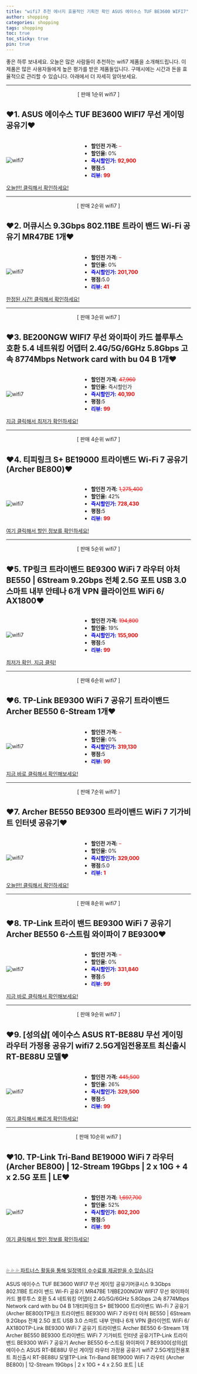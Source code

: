 ```yaml
---
title: "wifi7 추천 에너지 효율적인 기획전 확인 ASUS 에이수스 TUF BE3600 WIFI7"
author: shopping
categories: shopping
tags: shopping
toc: true
toc_sticky: true
pin: true
---
```

좋은 하루 보내세요. 오늘은 많은 사람들이 추천하는 wifi7 제품을 소개해드립니다. 이 제품은 많은 사용자들에게 높은 평가를 받은 제품들입니다. 구매시에는 시간과 돈을 효율적으로 관리할 수 있습니다. 아래에서 더 자세히 알아보세요.

---
<p class="toplist" style="margin: 0 auto; display: block; width: fit-content;">[ 판매 1순위 wifi7 ]</p>

<h2><strong>❤️1. ASUS 에이수스 TUF BE3600 WIFI7 무선 게이밍 공유기❤️</strong></h2>

<div style="display: flex; align-items: center;">
    <div style="flex: 0.4;">
        <img src="https://thumbnail9.coupangcdn.com/thumbnails/remote/230x230ex/image/vendor_inventory/bb80/332b63794e11b39bd4912819b6db4009389e382d210d818386fdb6a31aa2.jpg" alt="wifi7" style="max-width: 100%;">
    </div>
    <div style="flex: 0.6; margin-left: 10px;">
        <ul>
            <li><strong>할인전 가격:</strong> <del style="color: red;">-</del></li>
            <li><strong>할인율:</strong> 0%</li>
            <li><span style='color:blue'><strong>즉시할인가:</strong></span> <span style='color:red'><strong>92,900</strong></span></li>
            <li><strong>평점:</strong>5</li>
            <li><span style='color:blue'><strong>리뷰:</strong></span> <span style='color:red'><strong>99</strong></span></li>
        </ul>
    </div>
</div>
<div class="center">
    <a href="https://William4Davisa.github.io?lptag=AF9450613&subid=githubio&pageKey=8137877669&traceid=V0-153&itemId=23118815407&vendorItemId=90151993574" class="myButton">
        오늘만! 클릭해서 확인하세요!
    </a>
</div>


---
<p class="toplist" style="margin: 0 auto; display: block; width: fit-content;">[ 판매 2순위 wifi7 ]</p>

<h2><strong>❤️2. 머큐시스 9.3Gbps 802.11BE 트라이 밴드 Wi-Fi 공유기 MR47BE 1개❤️</strong></h2>

<div style="display: flex; align-items: center;">
    <div style="flex: 0.4;">
        <img src="https://thumbnail7.coupangcdn.com/thumbnails/remote/230x230ex/image/retail/images/2024/01/18/14/0/75719743-5fb4-464a-95dc-17f962157ce7.jpg" alt="wifi7" style="max-width: 100%;">
    </div>
    <div style="flex: 0.6; margin-left: 10px;">
        <ul>
            <li><strong>할인전 가격:</strong> <del style="color: red;">-</del></li>
            <li><strong>할인율:</strong> 0%</li>
            <li><span style='color:blue'><strong>즉시할인가:</strong></span> <span style='color:red'><strong>201,700</strong></span></li>
            <li><strong>평점:</strong>5.0</li>
            <li><span style='color:blue'><strong>리뷰:</strong></span> <span style='color:red'><strong>41</strong></span></li>
        </ul>
    </div>
</div>
<div class="center">
    <a href="https://William4Davisa.github.io?lptag=AF9450613&subid=githubio&pageKey=7842480689&traceid=V0-153&itemId=21352956174&vendorItemId=88410577997" class="myButton">
        한정된 시간! 클릭해서 확인하세요!
    </a>
</div>


---
<p class="toplist" style="margin: 0 auto; display: block; width: fit-content;">[ 판매 3순위 wifi7 ]</p>

<h2><strong>❤️3. BE200NGW WIFI7 무선 와이파이 카드 블루투스 호환 5.4 네트워킹 어댑터 2.4G/5G/6GHz 5.8Gbps 고속 8774Mbps Network card with bu 04 B 1개❤️</strong></h2>

<div style="display: flex; align-items: center;">
    <div style="flex: 0.4;">
        <img src="https://thumbnail7.coupangcdn.com/thumbnails/remote/230x230ex/image/vendor_inventory/b340/f4ae0e21f49fa83de478dfac7079e689f7f0f4aae871b040f34fe0713494.jpg" alt="wifi7" style="max-width: 100%;">
    </div>
    <div style="flex: 0.6; margin-left: 10px;">
        <ul>
            <li><strong>할인전 가격:</strong> <del style="color: red;">47,960</del></li>
            <li><strong>할인율:</strong> 즉시할인가</li>
            <li><span style='color:blue'><strong>즉시할인가:</strong></span> <span style='color:red'><strong>40,190</strong></span></li>
            <li><strong>평점:</strong>5</li>
            <li><span style='color:blue'><strong>리뷰:</strong></span> <span style='color:red'><strong>99</strong></span></li>
        </ul>
    </div>
</div>
<div class="center">
    <a href="https://William4Davisa.github.io?lptag=AF9450613&subid=githubio&pageKey=7710706357&traceid=V0-153&itemId=20668575015&vendorItemId=87741008000" class="myButton">
        지금 클릭해서 최저가 확인하세요!
    </a>
</div>


---
<p class="toplist" style="margin: 0 auto; display: block; width: fit-content;">[ 판매 4순위 wifi7 ]</p>

<h2><strong>❤️4. 티피링크 S+ BE19000 트라이밴드 Wi-Fi 7 공유기 (Archer BE800)❤️</strong></h2>

<div style="display: flex; align-items: center;">
    <div style="flex: 0.4;">
        <img src="https://thumbnail6.coupangcdn.com/thumbnails/remote/230x230ex/image/vendor_inventory/91e4/33d44c2881501f7c55de87c5b1c1d74cdeed7d996d6b5da24df181f3cf1c.jpg" alt="wifi7" style="max-width: 100%;">
    </div>
    <div style="flex: 0.6; margin-left: 10px;">
        <ul>
            <li><strong>할인전 가격:</strong> <del style="color: red;">1,275,400</del></li>
            <li><strong>할인율:</strong> 42%</li>
            <li><span style='color:blue'><strong>즉시할인가:</strong></span> <span style='color:red'><strong>728,430</strong></span></li>
            <li><strong>평점:</strong>5</li>
            <li><span style='color:blue'><strong>리뷰:</strong></span> <span style='color:red'><strong>99</strong></span></li>
        </ul>
    </div>
</div>
<div class="center">
    <a href="https://William4Davisa.github.io?lptag=AF9450613&subid=githubio&pageKey=7394195128&traceid=V0-153&itemId=19123443536&vendorItemId=90691979678" class="myButton">
        여기 클릭해서 할인 정보를 확인하세요!
    </a>
</div>


---
<p class="toplist" style="margin: 0 auto; display: block; width: fit-content;">[ 판매 5순위 wifi7 ]</p>

<h2><strong>❤️5. TP링크 트라이밴드 BE9300 WiFi 7 라우터 아처 BE550 | 6Stream 9.2Gbps 전체 2.5G 포트 USB 3.0 스마트 내부 안테나 6개 VPN 클라이언트 WiFi 6/ AX1800❤️</strong></h2>

<div style="display: flex; align-items: center;">
    <div style="flex: 0.4;">
        <img src="https://thumbnail8.coupangcdn.com/thumbnails/remote/230x230ex/image/vendor_inventory/3d21/48684e1aead664df48089f25d6bc6dd571bb4c618e88cce404845b93516c.jpg" alt="wifi7" style="max-width: 100%;">
    </div>
    <div style="flex: 0.6; margin-left: 10px;">
        <ul>
            <li><strong>할인전 가격:</strong> <del style="color: red;">194,800</del></li>
            <li><strong>할인율:</strong> 19%</li>
            <li><span style='color:blue'><strong>즉시할인가:</strong></span> <span style='color:red'><strong>155,900</strong></span></li>
            <li><strong>평점:</strong>5</li>
            <li><span style='color:blue'><strong>리뷰:</strong></span> <span style='color:red'><strong>99</strong></span></li>
        </ul>
    </div>
</div>
<div class="center">
    <a href="https://William4Davisa.github.io?lptag=AF9450613&subid=githubio&pageKey=7816790713&traceid=V0-153&itemId=21218279325&vendorItemId=89883109976" class="myButton">
        최저가 확인, 지금 클릭!
    </a>
</div>


---
<p class="toplist" style="margin: 0 auto; display: block; width: fit-content;">[ 판매 6순위 wifi7 ]</p>

<h2><strong>❤️6. TP-Link BE9300 WiFi 7 공유기 트라이밴드 Archer BE550 6-Stream 1개❤️</strong></h2>

<div style="display: flex; align-items: center;">
    <div style="flex: 0.4;">
        <img src="https://thumbnail6.coupangcdn.com/thumbnails/remote/230x230ex/image/vendor_inventory/0fd3/c304be40386b974d32380d6d2c772ba0babdd4fbb720c2319799c0b20373.jpg" alt="wifi7" style="max-width: 100%;">
    </div>
    <div style="flex: 0.6; margin-left: 10px;">
        <ul>
            <li><strong>할인전 가격:</strong> <del style="color: red;">-</del></li>
            <li><strong>할인율:</strong> 0%</li>
            <li><span style='color:blue'><strong>즉시할인가:</strong></span> <span style='color:red'><strong>319,130</strong></span></li>
            <li><strong>평점:</strong>5</li>
            <li><span style='color:blue'><strong>리뷰:</strong></span> <span style='color:red'><strong>99</strong></span></li>
        </ul>
    </div>
</div>
<div class="center">
    <a href="https://William4Davisa.github.io?lptag=AF9450613&subid=githubio&pageKey=7663775373&traceid=V0-153&itemId=20424832081&vendorItemId=89399698269" class="myButton">
        지금 바로 클릭해서 확인해보세요!
    </a>
</div>


---
<p class="toplist" style="margin: 0 auto; display: block; width: fit-content;">[ 판매 7순위 wifi7 ]</p>

<h2><strong>❤️7. Archer BE550 BE9300 트라이밴드 WiFi 7 기가비트 인터넷 공유기❤️</strong></h2>

<div style="display: flex; align-items: center;">
    <div style="flex: 0.4;">
        <img src="https://thumbnail8.coupangcdn.com/thumbnails/remote/230x230ex/image/vendor_inventory/b193/7e120f6e0198382d215cbdc542a73ab9751e2bc211f50dbe37d469255606.jpg" alt="wifi7" style="max-width: 100%;">
    </div>
    <div style="flex: 0.6; margin-left: 10px;">
        <ul>
            <li><strong>할인전 가격:</strong> <del style="color: red;">-</del></li>
            <li><strong>할인율:</strong> 0%</li>
            <li><span style='color:blue'><strong>즉시할인가:</strong></span> <span style='color:red'><strong>329,000</strong></span></li>
            <li><strong>평점:</strong>5.0</li>
            <li><span style='color:blue'><strong>리뷰:</strong></span> <span style='color:red'><strong>1</strong></span></li>
        </ul>
    </div>
</div>
<div class="center">
    <a href="https://William4Davisa.github.io?lptag=AF9450613&subid=githubio&pageKey=8099177291&traceid=V0-153&itemId=22901919611&vendorItemId=89936423160" class="myButton">
        오늘만! 클릭해서 확인하세요!
    </a>
</div>


---
<p class="toplist" style="margin: 0 auto; display: block; width: fit-content;">[ 판매 8순위 wifi7 ]</p>

<h2><strong>❤️8. TP-Link 트라이 밴드 BE9300 WiFi 7 공유기 Archer BE550 6-스트림 와이파이 7  BE9300❤️</strong></h2>

<div style="display: flex; align-items: center;">
    <div style="flex: 0.4;">
        <img src="https://thumbnail6.coupangcdn.com/thumbnails/remote/230x230ex/image/vendor_inventory/0fd3/c304be40386b974d32380d6d2c772ba0babdd4fbb720c2319799c0b20373.jpg" alt="wifi7" style="max-width: 100%;">
    </div>
    <div style="flex: 0.6; margin-left: 10px;">
        <ul>
            <li><strong>할인전 가격:</strong> <del style="color: red;">-</del></li>
            <li><strong>할인율:</strong> 0%</li>
            <li><span style='color:blue'><strong>즉시할인가:</strong></span> <span style='color:red'><strong>331,840</strong></span></li>
            <li><strong>평점:</strong>5</li>
            <li><span style='color:blue'><strong>리뷰:</strong></span> <span style='color:red'><strong>99</strong></span></li>
        </ul>
    </div>
</div>
<div class="center">
    <a href="https://William4Davisa.github.io?lptag=AF9450613&subid=githubio&pageKey=7812461387&traceid=V0-153&itemId=21194671269&vendorItemId=90507928565" class="myButton">
        지금 바로 클릭해서 확인해보세요!
    </a>
</div>


---
<p class="toplist" style="margin: 0 auto; display: block; width: fit-content;">[ 판매 9순위 wifi7 ]</p>

<h2><strong>❤️9. [성의샵[ 에이수스 ASUS RT-BE88U 무선 게이밍 라우터 가정용 공유기 wifi7 2.5G게임전용포트 최신출시 RT-BE88U 모델❤️</strong></h2>

<div style="display: flex; align-items: center;">
    <div style="flex: 0.4;">
        <img src="https://thumbnail9.coupangcdn.com/thumbnails/remote/230x230ex/image/vendor_inventory/e6b5/6e13c4436d444de8d6e686a63ef35852280475e88554b47a48b462a84ebf.png" alt="wifi7" style="max-width: 100%;">
    </div>
    <div style="flex: 0.6; margin-left: 10px;">
        <ul>
            <li><strong>할인전 가격:</strong> <del style="color: red;">445,500</del></li>
            <li><strong>할인율:</strong> 26%</li>
            <li><span style='color:blue'><strong>즉시할인가:</strong></span> <span style='color:red'><strong>329,500</strong></span></li>
            <li><strong>평점:</strong>5</li>
            <li><span style='color:blue'><strong>리뷰:</strong></span> <span style='color:red'><strong>99</strong></span></li>
        </ul>
    </div>
</div>
<div class="center">
    <a href="https://William4Davisa.github.io?lptag=AF9450613&subid=githubio&pageKey=8018155484&traceid=V0-153&itemId=22396964564&vendorItemId=89441871189" class="myButton">
        여기 클릭해서 빠르게 확인하세요!
    </a>
</div>


---
<p class="toplist" style="margin: 0 auto; display: block; width: fit-content;">[ 판매 10순위 wifi7 ]</p>

<h2><strong>❤️10. TP-Link Tri-Band BE19000 WiFi 7 라우터 (Archer BE800) | 12-Stream 19Gbps | 2 x 10G + 4 x 2.5G 포트 | LE❤️</strong></h2>

<div style="display: flex; align-items: center;">
    <div style="flex: 0.4;">
        <img src="https://thumbnail9.coupangcdn.com/thumbnails/remote/230x230ex/image/vendor_inventory/4407/fc7221cc6faaad425bb157d121e7b6b1f92cffd3f4d317d99306b86ab534.jpg" alt="wifi7" style="max-width: 100%;">
    </div>
    <div style="flex: 0.6; margin-left: 10px;">
        <ul>
            <li><strong>할인전 가격:</strong> <del style="color: red;">1,697,700</del></li>
            <li><strong>할인율:</strong> 52%</li>
            <li><span style='color:blue'><strong>즉시할인가:</strong></span> <span style='color:red'><strong>802,200</strong></span></li>
            <li><strong>평점:</strong>5</li>
            <li><span style='color:blue'><strong>리뷰:</strong></span> <span style='color:red'><strong>99</strong></span></li>
        </ul>
    </div>
</div>
<div class="center">
    <a href="https://William4Davisa.github.io?lptag=AF9450613&subid=githubio&pageKey=7741600532&traceid=V0-153&itemId=20829792621&vendorItemId=90717145891" class="myButton">
        여기 클릭해서 할인 정보를 확인하세요!
    </a>
</div>

<br><br><br>[💦 💦 💦 파트너스 활동을 통해 일정액의 수수료를 제공받을 수 있습니다](https://link.coupang.com/a/bcpT2c)<br><br>ASUS 에이수스 TUF BE3600 WIFI7 무선 게이밍 공유기머큐시스 9.3Gbps 802.11BE 트라이 밴드 Wi-Fi 공유기 MR47BE 1개BE200NGW WIFI7 무선 와이파이 카드 블루투스 호환 5.4 네트워킹 어댑터 2.4G/5G/6GHz 5.8Gbps 고속 8774Mbps Network card with bu 04 B 1개티피링크 S+ BE19000 트라이밴드 Wi-Fi 7 공유기 (Archer BE800)TP링크 트라이밴드 BE9300 WiFi 7 라우터 아처 BE550 | 6Stream 9.2Gbps 전체 2.5G 포트 USB 3.0 스마트 내부 안테나 6개 VPN 클라이언트 WiFi 6/ AX1800TP-Link BE9300 WiFi 7 공유기 트라이밴드 Archer BE550 6-Stream 1개Archer BE550 BE9300 트라이밴드 WiFi 7 기가비트 인터넷 공유기TP-Link 트라이 밴드 BE9300 WiFi 7 공유기 Archer BE550 6-스트림 와이파이 7  BE9300[성의샵[ 에이수스 ASUS RT-BE88U 무선 게이밍 라우터 가정용 공유기 wifi7 2.5G게임전용포트 최신출시 RT-BE88U 모델TP-Link Tri-Band BE19000 WiFi 7 라우터 (Archer BE800) | 12-Stream 19Gbps | 2 x 10G + 4 x 2.5G 포트 | LE